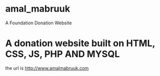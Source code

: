 # amal_mabruuk
A Foundation Donation Website

# A donation website built on HTML, CSS, JS, PHP AND MYSQL

the url is http://www.amalmabruuk.com
